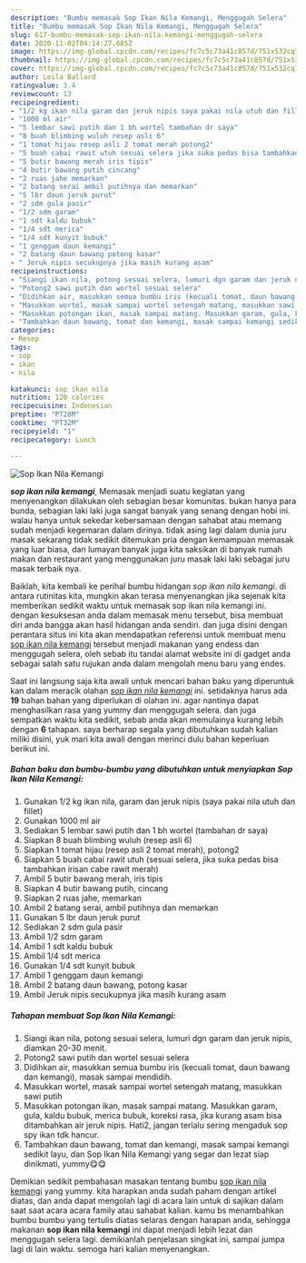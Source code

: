 ```yaml
---
description: "Bumbu memasak Sop Ikan Nila Kemangi, Menggugah Selera"
title: "Bumbu memasak Sop Ikan Nila Kemangi, Menggugah Selera"
slug: 617-bumbu-memasak-sop-ikan-nila-kemangi-menggugah-selera
date: 2020-11-02T04:14:27.685Z
image: https://img-global.cpcdn.com/recipes/fc7c5c73a41c857d/751x532cq70/sop-ikan-nila-kemangi-foto-resep-utama.jpg
thumbnail: https://img-global.cpcdn.com/recipes/fc7c5c73a41c857d/751x532cq70/sop-ikan-nila-kemangi-foto-resep-utama.jpg
cover: https://img-global.cpcdn.com/recipes/fc7c5c73a41c857d/751x532cq70/sop-ikan-nila-kemangi-foto-resep-utama.jpg
author: Leila Ballard
ratingvalue: 3.4
reviewcount: 13
recipeingredient:
- "1/2 kg ikan nila garam dan jeruk nipis saya pakai nila utuh dan fillet"
- "1000 ml air"
- "5 lembar sawi putih dan 1 bh wortel tambahan dr saya"
- "8 buah blimbing wuluh resep asli 6"
- "1 tomat hijau resep asli 2 tomat merah potong2"
- "5 buah cabai rawit utuh sesuai selera jika suka pedas bisa tambahkan irisan cabe rawit merah"
- "5 butir bawang merah iris tipis"
- "4 butir bawang putih cincang"
- "2 ruas jahe memarkan"
- "2 batang serai ambil putihnya dan memarkan"
- "5 lbr daun jeruk purut"
- "2 sdm gula pasir"
- "1/2 sdm garam"
- "1 sdt kaldu bubuk"
- "1/4 sdt merica"
- "1/4 sdt kunyit bubuk"
- "1 genggam daun kemangi"
- "2 batang daun bawang potong kasar"
- " Jeruk nipis secukupnya jika masih kurang asam"
recipeinstructions:
- "Siangi ikan nila, potong sesuai selera, lumuri dgn garam dan jeruk nipis, diamkan 20-30 menit."
- "Potong2 sawi putih dan wortel sesuai selera"
- "Didihkan air, masukkan semua bumbu iris (kecuali tomat, daun bawang dan kemangi), masak sampai mendidih."
- "Masukkan wortel, masak sampai wortel setengah matang, masukkan sawi putih"
- "Masukkan potongan ikan, masak sampai matang. Masukkan garam, gula, kaldu bubuk, merica bubuk, koreksi rasa, jika kurang asam bisa ditambahkan air jeruk nipis. Hati2, jangan terlalu sering mengaduk sop spy ikan tdk hancur."
- "Tambahkan daun bawang, tomat dan kemangi, masak sampai kemangi sedikit layu, dan Sop Ikan Nila Kemangi yang segar dan lezat siap dinikmati, yummy😋😋"
categories:
- Resep
tags:
- sop
- ikan
- nila

katakunci: sop ikan nila 
nutrition: 120 calories
recipecuisine: Indonesian
preptime: "PT28M"
cooktime: "PT32M"
recipeyield: "1"
recipecategory: Lunch

---
```



![Sop Ikan Nila Kemangi](https://img-global.cpcdn.com/recipes/fc7c5c73a41c857d/751x532cq70/sop-ikan-nila-kemangi-foto-resep-utama.jpg)

<b><i>sop ikan nila kemangi</i></b>, Memasak menjadi suatu kegiatan yang menyenangkan dilakukan oleh sebagian besar komunitas. bukan hanya para bunda, sebagian laki laki juga sangat banyak yang senang dengan hobi ini. walau hanya untuk sekedar kebersamaan dengan sahabat atau memang sudah menjadi kegemaran dalam dirinya. tidak asing lagi dalam dunia juru masak sekarang tidak sedikit ditemukan pria dengan kemampuan memasak yang luar biasa, dan lumayan banyak juga kita saksikan di banyak rumah makan dan restaurant yang menggunakan juru masak laki laki sebagai juru masak terbaik nya.

Baiklah, kita kembali ke perihal bumbu hidangan <i>sop ikan nila kemangi</i>. di antara rutinitas kita, mungkin akan terasa menyenangkan jika sejenak kita memberikan sedikit waktu untuk memasak sop ikan nila kemangi ini. dengan kesuksesan anda dalam memasak menu tersebut, bisa membuat diri anda bangga akan hasil hidangan anda sendiri. dan juga disini dengan perantara situs ini kita akan mendapatkan referensi untuk membuat menu <u>sop ikan nila kemangi</u> tersebut menjadi makanan yang endess dan menggugah selera, oleh sebab itu tandai alamat website ini di gadget anda sebagai salah satu rujukan anda dalam mengolah menu baru yang endes.




Saat ini langsung saja kita awali untuk mencari bahan baku yang diperuntuk kan dalam meracik olahan <u><i>sop ikan nila kemangi</i></u> ini. setidaknya harus ada <b>19</b> bahan bahan yang diperlukan di olahan ini. agar nantinya dapat menghasilkan rasa yang yummy dan menggugah selera. dan juga sempatkan waktu kita sedikit, sebab anda akan memulainya kurang lebih dengan <b>6</b> tahapan. saya berharap segala yang dibutuhkan sudah kalian miliki disini, yuk mari kita awali dengan merinci dulu bahan keperluan berikut ini.

<!--inarticleads1-->

##### Bahan baku dan bumbu-bumbu yang dibutuhkan untuk menyiapkan Sop Ikan Nila Kemangi:

1. Gunakan 1/2 kg ikan nila, garam dan jeruk nipis (saya pakai nila utuh dan fillet)
1. Gunakan 1000 ml air
1. Sediakan 5 lembar sawi putih dan 1 bh wortel (tambahan dr saya)
1. Siapkan 8 buah blimbing wuluh (resep asli 6)
1. Siapkan 1 tomat hijau (resep asli 2 tomat merah), potong2
1. Siapkan 5 buah cabai rawit utuh (sesuai selera, jika suka pedas bisa tambahkan irisan cabe rawit merah)
1. Ambil 5 butir bawang merah, iris tipis
1. Siapkan 4 butir bawang putih, cincang
1. Siapkan 2 ruas jahe, memarkan
1. Ambil 2 batang serai, ambil putihnya dan memarkan
1. Gunakan 5 lbr daun jeruk purut
1. Sediakan 2 sdm gula pasir
1. Ambil 1/2 sdm garam
1. Ambil 1 sdt kaldu bubuk
1. Ambil 1/4 sdt merica
1. Gunakan 1/4 sdt kunyit bubuk
1. Ambil 1 genggam daun kemangi
1. Ambil 2 batang daun bawang, potong kasar
1. Ambil  Jeruk nipis secukupnya jika masih kurang asam




<!--inarticleads2-->

##### Tahapan membuat Sop Ikan Nila Kemangi:

1. Siangi ikan nila, potong sesuai selera, lumuri dgn garam dan jeruk nipis, diamkan 20-30 menit.
1. Potong2 sawi putih dan wortel sesuai selera
1. Didihkan air, masukkan semua bumbu iris (kecuali tomat, daun bawang dan kemangi), masak sampai mendidih.
1. Masukkan wortel, masak sampai wortel setengah matang, masukkan sawi putih
1. Masukkan potongan ikan, masak sampai matang. Masukkan garam, gula, kaldu bubuk, merica bubuk, koreksi rasa, jika kurang asam bisa ditambahkan air jeruk nipis. Hati2, jangan terlalu sering mengaduk sop spy ikan tdk hancur.
1. Tambahkan daun bawang, tomat dan kemangi, masak sampai kemangi sedikit layu, dan Sop Ikan Nila Kemangi yang segar dan lezat siap dinikmati, yummy😋😋




Demikian sedikit pembahasan masakan tentang bumbu <u>sop ikan nila kemangi</u> yang yummy. kita harapkan anda sudah paham dengan artikel diatas, dan anda dapat mengolah lagi di acara lain untuk di sajikan dalam saat saat acara acara family atau sahabat kalian. kamu bs menambahkan bumbu bumbu yang tertulis diatas selaras dengan harapan anda, sehingga makanan <b>sop ikan nila kemangi</b> ini dapat menjadi lebih lezat dan menggugah selera lagi. demikianlah penjelasan singkat ini, sampai jumpa lagi di lain waktu. semoga hari kalian menyenangkan.
